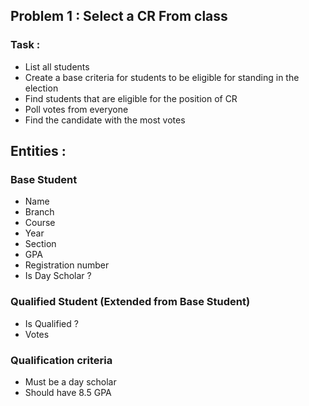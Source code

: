 ## Problem 1 : Select a CR From class
### Task :
- List all students
- Create a base criteria for students to be eligible for standing in the election
- Find students that are eligible for the position of CR
- Poll votes from everyone
- Find the candidate with the most votes

## Entities :
### Base Student
- Name
- Branch
- Course
- Year
- Section
- GPA
- Registration number
- Is Day Scholar ?

### Qualified Student (Extended from Base Student)
- Is Qualified ?
- Votes

### Qualification criteria
- Must be a day scholar
- Should have 8.5 GPA